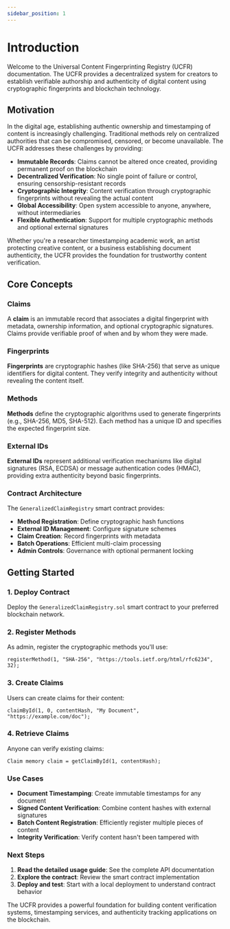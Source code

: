 ```yaml
---
sidebar_position: 1
---
```


# Introduction

Welcome to the Universal Content Fingerprinting Registry (UCFR) documentation. The UCFR provides a decentralized system for creators to establish verifiable authorship and authenticity of digital content using cryptographic fingerprints and blockchain technology.

## Motivation

In the digital age, establishing authentic ownership and timestamping of content is increasingly challenging. Traditional methods rely on centralized authorities that can be compromised, censored, or become unavailable. The UCFR addresses these challenges by providing:

- **Immutable Records**: Claims cannot be altered once created, providing permanent proof on the blockchain
- **Decentralized Verification**: No single point of failure or control, ensuring censorship-resistant records
- **Cryptographic Integrity**: Content verification through cryptographic fingerprints without revealing the actual content
- **Global Accessibility**: Open system accessible to anyone, anywhere, without intermediaries
- **Flexible Authentication**: Support for multiple cryptographic methods and optional external signatures

Whether you're a researcher timestamping academic work, an artist protecting creative content, or a business establishing document authenticity, the UCFR provides the foundation for trustworthy content verification.

## Core Concepts

### Claims
A **claim** is an immutable record that associates a digital fingerprint with metadata, ownership information, and optional cryptographic signatures. Claims provide verifiable proof of when and by whom they were made.

### Fingerprints
**Fingerprints** are cryptographic hashes (like SHA-256) that serve as unique identifiers for digital content. They verify integrity and authenticity without revealing the content itself.

### Methods
**Methods** define the cryptographic algorithms used to generate fingerprints (e.g., SHA-256, MD5, SHA-512). Each method has a unique ID and specifies the expected fingerprint size.

### External IDs
**External IDs** represent additional verification mechanisms like digital signatures (RSA, ECDSA) or message authentication codes (HMAC), providing extra authenticity beyond basic fingerprints.

### Contract Architecture
The `GeneralizedClaimRegistry` smart contract provides:
- **Method Registration**: Define cryptographic hash functions
- **External ID Management**: Configure signature schemes  
- **Claim Creation**: Record fingerprints with metadata
- **Batch Operations**: Efficient multi-claim processing
- **Admin Controls**: Governance with optional permanent locking

## Getting Started

### 1. Deploy Contract
Deploy the `GeneralizedClaimRegistry.sol` smart contract to your preferred blockchain network.

### 2. Register Methods
As admin, register the cryptographic methods you'll use:
```solidity
registerMethod(1, "SHA-256", "https://tools.ietf.org/html/rfc6234", 32);
```

### 3. Create Claims
Users can create claims for their content:
```solidity
claimById(1, 0, contentHash, "My Document", "https://example.com/doc");
```

### 4. Retrieve Claims
Anyone can verify existing claims:
```solidity
Claim memory claim = getClaimById(1, contentHash);
```

### Use Cases
- **Document Timestamping**: Create immutable timestamps for any document
- **Signed Content Verification**: Combine content hashes with external signatures
- **Batch Content Registration**: Efficiently register multiple pieces of content
- **Integrity Verification**: Verify content hasn't been tampered with

### Next Steps
1. **Read the detailed usage guide**: See the complete API documentation
2. **Explore the contract**: Review the smart contract implementation
3. **Deploy and test**: Start with a local deployment to understand contract behavior

The UCFR provides a powerful foundation for building content verification systems, timestamping services, and authenticity tracking applications on the blockchain.
